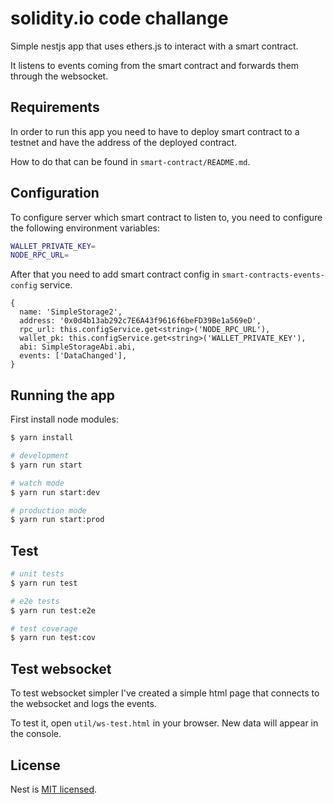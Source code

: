 # solidity.io code challange

Simple nestjs app that uses ethers.js to interact with a smart contract.

It listens to events coming from the smart contract and forwards them through the websocket.

## Requirements

In order to run this app you need to have to deploy smart contract to a testnet and have the address of the deployed contract.

How to do that can be found in `smart-contract/README.md`.

## Configuration

To configure server which smart contract to listen to, you need to configure the following environment variables:

```bash
WALLET_PRIVATE_KEY=
NODE_RPC_URL=
```

After that you need to add smart contract config in `smart-contracts-events-config` service.

```
{
  name: 'SimpleStorage2',
  address: '0x0d4b13ab292c7E6A43f9616f6beFD39Be1a569eD',
  rpc_url: this.configService.get<string>('NODE_RPC_URL'),
  wallet_pk: this.configService.get<string>('WALLET_PRIVATE_KEY'),
  abi: SimpleStorageAbi.abi,
  events: ['DataChanged'],
}
```

## Running the app

First install node modules:

```bash
$ yarn install
```

```bash
# development
$ yarn run start

# watch mode
$ yarn run start:dev

# production mode
$ yarn run start:prod
```

## Test

```bash
# unit tests
$ yarn run test

# e2e tests
$ yarn run test:e2e

# test coverage
$ yarn run test:cov
```

## Test websocket

To test websocket simpler I've created a simple html page that connects to the websocket and logs the events.

To test it, open `util/ws-test.html` in your browser. New data will appear in the console.

## License

Nest is [MIT licensed](LICENSE).

